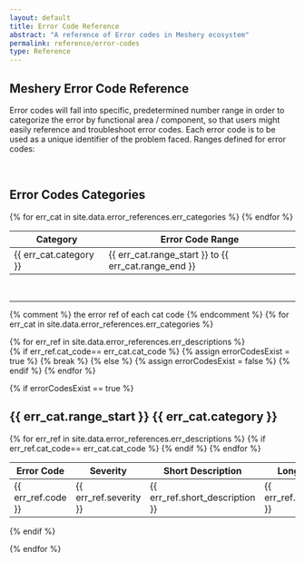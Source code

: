 ```yaml
---
layout: default
title: Error Code Reference
abstract: "A reference of Error codes in Meshery ecosystem"
permalink: reference/error-codes
type: Reference
---
```

## Meshery Error Code Reference

Error codes will fall into specific, predetermined number range in order to categorize the error by functional area / component, so that users might easily reference and troubleshoot error codes. Each error code is to be used as a unique identifier of the problem faced. Ranges defined for error codes:

<br>

## Error Codes Categories

<table>
<thead>
  <tr>
    <th>Category</th>
    <th>Error Code Range</th>
  </tr>
</thead>
<tbody>
  {% for err_cat in site.data.error_references.err_categories %}    
    <tr>
      <td >{{ err_cat.category }}</td>
      <td>{{ err_cat.range_start }} to {{ err_cat.range_end }} </td>
    </tr>
  {% endfor %}
</tbody>
</table>

<br>
<hr>

{% comment %} the error ref of each cat code {% endcomment %}
{% for err_cat in site.data.error_references.err_categories %}    

  {% for err_ref in site.data.error_references.err_descriptions %}    
    {% if err_ref.cat_code== err_cat.cat_code %}
      {% assign errorCodesExist = true %}
      {% break %}
    {% else %}
      {% assign errorCodesExist = false %}
    {% endif %}
  {% endfor %}

{% if errorCodesExist == true %}
  
## {{ err_cat.range_start }} {{ err_cat.category }}

  <table>
  <thead>
    <tr>
      <th>Error Code</th>
      <th>Severity</th>
      <th>Short Description</th>
      <th>Long Description</th>
      <th>Probable Cause</th>
      <th>Suggested Remediation</th>
    </tr>
  </thead>
  <tbody>
    {% for err_ref in site.data.error_references.err_descriptions %}    
      {% if err_ref.cat_code== err_cat.cat_code %}
        <tr>
          <td >{{ err_ref.code }}</td>
          <td >{{ err_ref.severity }}</td>
          <td >{{ err_ref.short_description }}</td>
          <td >{{ err_ref.long_description }}</td>
          <td >{{ err_ref.probable_cause }}</td>
          <td >{{ err_ref.suggested_remediation }}</td>
        </tr>
      {% endif %}
    {% endfor %}
  </tbody>
  </table>
  {% endif %}

{% endfor %}

